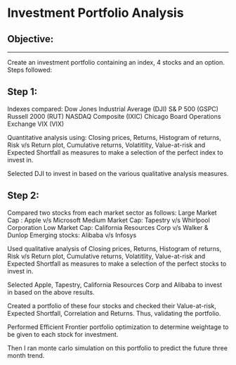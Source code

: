 # Investment Portfolio Analysis

Objective:
----------
----------

Create an investment portfolio containing an index, 4 stocks and an option.
Steps followed:

Step 1:
-------
Indexes compared:
Dow Jones Industrial Average (DJI)
S& P 500 (GSPC)
Russell 2000 (RUT)
NASDAQ Composite (IXIC)
Chicago Board Operations Exchange VIX (VIX)

Quantitative analysis using: Closing prices, Returns, Histogram of returns, Risk v/s Return plot, Cumulative returns, Volatitlity, Value-at-risk and Expected Shortfall as measures to make a selection of the perfect index to invest in.

Selected DJI to invest in based on the various qualitative analysis measures.


Step 2:
-------
Compared two stocks from each market sector as follows:
Large Market Cap : Apple v/s Microsoft
Medium Market Cap: Tapestry v/s Whirlpool Corporation
Low Market Cap:  California Resources Corp v/s Walker & Dunlop
Emerging stocks: Alibaba v/s Infosys

Used qualitative analysis of Closing prices, Returns, Histogram of returns, Risk v/s Return plot, Cumulative returns, Volatitlity, Value-at-risk and Expected Shortfall as measures to make a selection of the perfect stocks to invest in.

Selected Apple, Tapestry, California Resources Corp and Alibaba to invest in based on the above results.

Created a portfolio of these four stocks and checked their Value-at-risk, Expected Shortfall, Correlation and Returns. Thus, validating the portfolio.

Performed Efficient Frontier portfolio optimization to determine weightage to be given to each stock for investment.

Then I ran monte carlo simulation on this portfolio to predict the future three month trend. 
